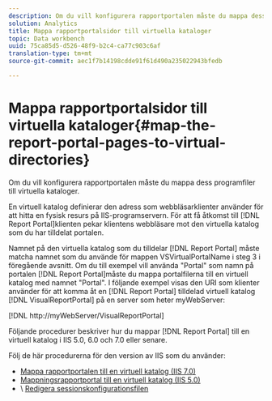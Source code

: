 ```yaml
---
description: Om du vill konfigurera rapportportalen måste du mappa dess programfiler till virtuella kataloger.
solution: Analytics
title: Mappa rapportportalsidor till virtuella kataloger
topic: Data workbench
uuid: 75ca85d5-d526-48f9-b2c4-ca77c903c6af
translation-type: tm+mt
source-git-commit: aec1f7b14198cdde91f61d490a235022943bfedb

---
```



# Mappa rapportportalsidor till virtuella kataloger{#map-the-report-portal-pages-to-virtual-directories}

Om du vill konfigurera rapportportalen måste du mappa dess programfiler till virtuella kataloger.

En virtuell katalog definierar den adress som webbläsarklienter använder för att hitta en fysisk resurs på IIS-programservern. För att få åtkomst till [!DNL Report Portal]klienten pekar klientens webbläsare mot den virtuella katalog som du har tilldelat portalen.

Namnet på den virtuella katalog som du tilldelar [!DNL Report Portal] måste matcha namnet som du använde för mappen VSVirtualPortalName i steg 3 i föregående avsnitt. Om du till exempel vill använda &quot;Portal&quot; som namn på portalen [!DNL Report Portal]måste du mappa portalfilerna till en virtuell katalog med namnet &quot;Portal&quot;. I följande exempel visas den URI som klienter använder för att komma åt en [!DNL Report Portal] tilldelad virtuell katalog [!DNL VisualReportPortal] på en server som heter myWebServer:

[!DNL http://myWebServer/VisualReportPortal]

Följande procedurer beskriver hur du mappar [!DNL Report Portal] till en virtuell katalog i IIS 5.0, 6.0 och 7.0 eller senare.

Följ de här procedurerna för den version av IIS som du använder:

* [Mappa rapportportalen till en virtuell katalog (IIS 7.0)](../../../../home/c-rpt-oview/c-install-rpt-port/c-virtual-dir/c-map-rpt-port-vdir-7.md#concept-9fc9595bb83147238965be4832df0a08)
* [Mappningsrapportportal till en virtuell katalog (IIS 5.0)](../../../../home/c-rpt-oview/c-install-rpt-port/c-virtual-dir/c-map-rpt-port-vdir-5.md#concept-402cb33c50d640e480098517140ffc74)
* \ [Redigera sessionskonfigurationsfilen](../../../../home/c-rpt-oview/c-install-rpt-port/t-edit-sess-config-file.md#task-cf11c3a780bd4936afd3f64a6b30afc7)

